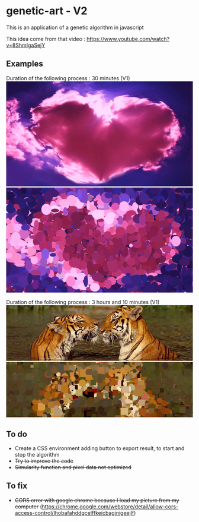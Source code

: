 ﻿# genetic-art - V2
This is an application of a genetic algorithm in javascript


This idea come from that video : https://www.youtube.com/watch?v=8ShmIgaSejY 

## Examples

Duration of the following process : 30 minutes (V1)
![Image of example](https://github.com/dylandoamaral/genetic-art/blob/master/examples/heart.jpg)
![Image of example](https://github.com/dylandoamaral/genetic-art/blob/master/examples/heart_result.jpg)

Duration of the following process : 3 hours and 10 minutes (V1)
![Image of example](https://github.com/dylandoamaral/genetic-art/blob/master/examples/animal.jpg)
![Image of result](https://github.com/dylandoamaral/genetic-art/blob/master/examples/animal_result.jpg)

## To do

 - Create a CSS environment adding button to export result, to start and stop the algorithm
 - ~~Try to improve the code~~
 - ~~Simularity function and pixel data not optimized~~

## To fix

 - ~~CORS error with google chrome because I load my picture from my computer~~ (https://chrome.google.com/webstore/detail/allow-cors-access-control/lhobafahddgcelffkeicbaginigeejlf)

